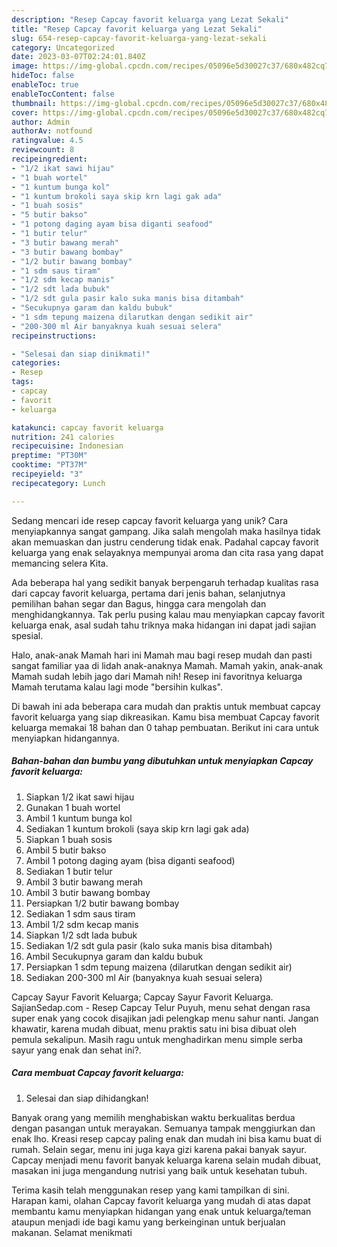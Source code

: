 ```yaml
---
description: "Resep Capcay favorit keluarga yang Lezat Sekali"
title: "Resep Capcay favorit keluarga yang Lezat Sekali"
slug: 654-resep-capcay-favorit-keluarga-yang-lezat-sekali
category: Uncategorized
date: 2023-03-07T02:24:01.840Z
image: https://img-global.cpcdn.com/recipes/05096e5d30027c37/680x482cq70/capcay-favorit-keluarga-foto-resep-utama.jpg
hideToc: false
enableToc: true
enableTocContent: false
thumbnail: https://img-global.cpcdn.com/recipes/05096e5d30027c37/680x482cq70/capcay-favorit-keluarga-foto-resep-utama.jpg
cover: https://img-global.cpcdn.com/recipes/05096e5d30027c37/680x482cq70/capcay-favorit-keluarga-foto-resep-utama.jpg
author: Admin
authorAv: notfound
ratingvalue: 4.5
reviewcount: 8
recipeingredient:
- "1/2 ikat sawi hijau"
- "1 buah wortel"
- "1 kuntum bunga kol"
- "1 kuntum brokoli saya skip krn lagi gak ada"
- "1 buah sosis"
- "5 butir bakso"
- "1 potong daging ayam bisa diganti seafood"
- "1 butir telur"
- "3 butir bawang merah"
- "3 butir bawang bombay"
- "1/2 butir bawang bombay"
- "1 sdm saus tiram"
- "1/2 sdm kecap manis"
- "1/2 sdt lada bubuk"
- "1/2 sdt gula pasir kalo suka manis bisa ditambah"
- "Secukupnya garam dan kaldu bubuk"
- "1 sdm tepung maizena dilarutkan dengan sedikit air"
- "200-300 ml Air banyaknya kuah sesuai selera"
recipeinstructions:

- "Selesai dan siap dinikmati!"
categories:
- Resep
tags:
- capcay
- favorit
- keluarga

katakunci: capcay favorit keluarga 
nutrition: 241 calories
recipecuisine: Indonesian
preptime: "PT30M"
cooktime: "PT37M"
recipeyield: "3"
recipecategory: Lunch

---
```





Sedang mencari ide resep capcay favorit keluarga yang unik? Cara menyiapkannya sangat gampang. Jika salah mengolah maka hasilnya tidak akan memuaskan dan justru cenderung tidak enak. Padahal capcay favorit keluarga yang enak selayaknya mempunyai aroma dan cita rasa yang dapat memancing selera Kita.





Ada beberapa hal yang sedikit banyak berpengaruh terhadap kualitas rasa dari capcay favorit keluarga, pertama dari jenis bahan, selanjutnya pemilihan bahan segar dan Bagus, hingga cara mengolah dan menghidangkannya. Tak perlu pusing kalau mau menyiapkan capcay favorit keluarga enak,      asal sudah tahu triknya maka hidangan ini dapat jadi sajian spesial.














Halo, anak-anak Mamah hari ini Mamah mau bagi resep mudah dan pasti sangat familiar yaa di lidah anak-anaknya Mamah. Mamah yakin, anak-anak Mamah sudah lebih jago dari Mamah nih! Resep ini favoritnya keluarga Mamah terutama kalau lagi mode &#34;bersihin kulkas&#34;.






Di bawah ini ada beberapa cara mudah dan praktis untuk membuat capcay favorit keluarga yang siap dikreasikan. Kamu bisa membuat Capcay favorit keluarga memakai 18 bahan dan 0 tahap pembuatan. Berikut ini cara untuk menyiapkan hidangannya.

<!--inarticleads1-->

##### Bahan-bahan dan bumbu yang dibutuhkan untuk menyiapkan Capcay favorit keluarga:

1. Siapkan 1/2 ikat sawi hijau
1. Gunakan 1 buah wortel
1. Ambil 1 kuntum bunga kol
1. Sediakan 1 kuntum brokoli (saya skip krn lagi gak ada)
1. Siapkan 1 buah sosis
1. Ambil 5 butir bakso
1. Ambil 1 potong daging ayam (bisa diganti seafood)
1. Sediakan 1 butir telur
1. Ambil 3 butir bawang merah
1. Ambil 3 butir bawang bombay
1. Persiapkan 1/2 butir bawang bombay
1. Sediakan 1 sdm saus tiram
1. Ambil 1/2 sdm kecap manis
1. Siapkan 1/2 sdt lada bubuk
1. Sediakan 1/2 sdt gula pasir (kalo suka manis bisa ditambah)
1. Ambil Secukupnya garam dan kaldu bubuk
1. Persiapkan 1 sdm tepung maizena (dilarutkan dengan sedikit air)
1. Sediakan 200-300 ml Air (banyaknya kuah sesuai selera)


Capcay Sayur Favorit Keluarga; Capcay Sayur Favorit Keluarga. SajianSedap.com - Resep Capcay Telur Puyuh, menu sehat dengan rasa super enak yang cocok disajikan jadi pelengkap menu sahur nanti. Jangan khawatir, karena mudah dibuat, menu praktis satu ini bisa dibuat oleh pemula sekalipun. Masih ragu untuk menghadirkan menu simple serba sayur yang enak dan sehat ini?. 

<!--inarticleads2-->

##### Cara membuat Capcay favorit keluarga:


1. Selesai dan siap dihidangkan!

Banyak orang yang memilih menghabiskan waktu berkualitas berdua dengan pasangan untuk merayakan. Semuanya tampak menggiurkan dan enak lho. Kreasi resep capcay paling enak dan mudah ini bisa kamu buat di rumah. Selain segar, menu ini juga kaya gizi karena pakai banyak sayur. Capcay menjadi menu favorit banyak keluarga karena selain mudah dibuat, masakan ini juga mengandung nutrisi yang baik untuk kesehatan tubuh. 

Terima kasih telah menggunakan resep yang kami tampilkan di sini. Harapan kami, olahan Capcay favorit keluarga yang mudah di atas dapat membantu kamu menyiapkan hidangan yang enak untuk keluarga/teman ataupun menjadi ide bagi kamu yang berkeinginan untuk berjualan makanan. Selamat menikmati
